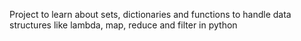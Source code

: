 Project to learn about sets, dictionaries and functions to handle data structures like lambda, map, reduce and filter in python

